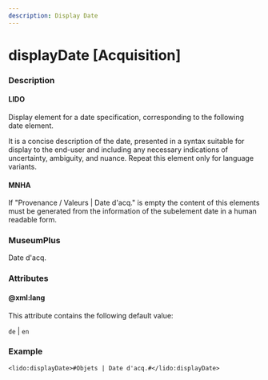 ```yaml
---
description: Display Date
---
```


# displayDate \[Acquisition]

### Description

#### LIDO

Display element for a date specification, corresponding to the following date element.

It is a concise description of the date, presented in a syntax suitable for display to the end-user and including any necessary indications of uncertainty, ambiguity, and nuance. Repeat this element only for language variants.

#### MNHA

If "Provenance / Valeurs |  Date d'acq." is empty the content of this elements must be generated from the information of the subelement date in a human readable form.

### MuseumPlus

Date d'acq.

### Attributes

#### @xml:lang

This attribute contains the following default value:

`de` | `en`

### Example

```markup
<lido:displayDate>#Objets | Date d'acq.#</lido:displayDate>
```
